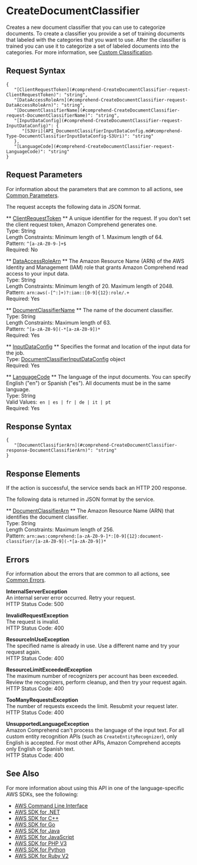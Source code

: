 # CreateDocumentClassifier<a name="API_CreateDocumentClassifier"></a>

Creates a new document classifier that you can use to categorize documents\. To create a classifier you provide a set of training documents that labeled with the categories that you want to use\. After the classifier is trained you can use it to categorize a set of labeled documents into the categories\. For more information, see [Custom Classification](how-document-classification.md)\.

## Request Syntax<a name="API_CreateDocumentClassifier_RequestSyntax"></a>

```
{
   "[ClientRequestToken](#comprehend-CreateDocumentClassifier-request-ClientRequestToken)": "string",
   "[DataAccessRoleArn](#comprehend-CreateDocumentClassifier-request-DataAccessRoleArn)": "string",
   "[DocumentClassifierName](#comprehend-CreateDocumentClassifier-request-DocumentClassifierName)": "string",
   "[InputDataConfig](#comprehend-CreateDocumentClassifier-request-InputDataConfig)": { 
      "[S3Uri](API_DocumentClassifierInputDataConfig.md#comprehend-Type-DocumentClassifierInputDataConfig-S3Uri)": "string"
   },
   "[LanguageCode](#comprehend-CreateDocumentClassifier-request-LanguageCode)": "string"
}
```

## Request Parameters<a name="API_CreateDocumentClassifier_RequestParameters"></a>

For information about the parameters that are common to all actions, see [Common Parameters](CommonParameters.md)\.

The request accepts the following data in JSON format\.

 ** [ClientRequestToken](#API_CreateDocumentClassifier_RequestSyntax) **   <a name="comprehend-CreateDocumentClassifier-request-ClientRequestToken"></a>
A unique identifier for the request\. If you don't set the client request token, Amazon Comprehend generates one\.  
Type: String  
Length Constraints: Minimum length of 1\. Maximum length of 64\.  
Pattern: `^[a-zA-Z0-9-]+$`   
Required: No

 ** [DataAccessRoleArn](#API_CreateDocumentClassifier_RequestSyntax) **   <a name="comprehend-CreateDocumentClassifier-request-DataAccessRoleArn"></a>
The Amazon Resource Name \(ARN\) of the AWS Identity and Management \(IAM\) role that grants Amazon Comprehend read access to your input data\.  
Type: String  
Length Constraints: Minimum length of 20\. Maximum length of 2048\.  
Pattern: `arn:aws(-[^:]+)?:iam::[0-9]{12}:role/.+`   
Required: Yes

 ** [DocumentClassifierName](#API_CreateDocumentClassifier_RequestSyntax) **   <a name="comprehend-CreateDocumentClassifier-request-DocumentClassifierName"></a>
The name of the document classifier\.  
Type: String  
Length Constraints: Maximum length of 63\.  
Pattern: `^[a-zA-Z0-9](-*[a-zA-Z0-9])*`   
Required: Yes

 ** [InputDataConfig](#API_CreateDocumentClassifier_RequestSyntax) **   <a name="comprehend-CreateDocumentClassifier-request-InputDataConfig"></a>
Specifies the format and location of the input data for the job\.  
Type: [DocumentClassifierInputDataConfig](API_DocumentClassifierInputDataConfig.md) object  
Required: Yes

 ** [LanguageCode](#API_CreateDocumentClassifier_RequestSyntax) **   <a name="comprehend-CreateDocumentClassifier-request-LanguageCode"></a>
The language of the input documents\. You can specify English \("en"\) or Spanish \("es"\)\. All documents must be in the same language\.  
Type: String  
Valid Values:` en | es | fr | de | it | pt`   
Required: Yes

## Response Syntax<a name="API_CreateDocumentClassifier_ResponseSyntax"></a>

```
{
   "[DocumentClassifierArn](#comprehend-CreateDocumentClassifier-response-DocumentClassifierArn)": "string"
}
```

## Response Elements<a name="API_CreateDocumentClassifier_ResponseElements"></a>

If the action is successful, the service sends back an HTTP 200 response\.

The following data is returned in JSON format by the service\.

 ** [DocumentClassifierArn](#API_CreateDocumentClassifier_ResponseSyntax) **   <a name="comprehend-CreateDocumentClassifier-response-DocumentClassifierArn"></a>
The Amazon Resource Name \(ARN\) that identifies the document classifier\.  
Type: String  
Length Constraints: Maximum length of 256\.  
Pattern: `arn:aws:comprehend:[a-zA-Z0-9-]*:[0-9]{12}:document-classifier/[a-zA-Z0-9](-*[a-zA-Z0-9])*` 

## Errors<a name="API_CreateDocumentClassifier_Errors"></a>

For information about the errors that are common to all actions, see [Common Errors](CommonErrors.md)\.

 **InternalServerException**   
An internal server error occurred\. Retry your request\.  
HTTP Status Code: 500

 **InvalidRequestException**   
The request is invalid\.  
HTTP Status Code: 400

 **ResourceInUseException**   
The specified name is already in use\. Use a different name and try your request again\.  
HTTP Status Code: 400

 **ResourceLimitExceededException**   
The maximum number of recognizers per account has been exceeded\. Review the recognizers, perform cleanup, and then try your request again\.  
HTTP Status Code: 400

 **TooManyRequestsException**   
The number of requests exceeds the limit\. Resubmit your request later\.  
HTTP Status Code: 400

 **UnsupportedLanguageException**   
Amazon Comprehend can't process the language of the input text\. For all custom entity recognition APIs \(such as `CreateEntityRecognizer`\), only English is accepted\. For most other APIs, Amazon Comprehend accepts only English or Spanish text\.   
HTTP Status Code: 400

## See Also<a name="API_CreateDocumentClassifier_SeeAlso"></a>

For more information about using this API in one of the language\-specific AWS SDKs, see the following:
+  [AWS Command Line Interface](https://docs.aws.amazon.com/goto/aws-cli/comprehend-2017-11-27/CreateDocumentClassifier) 
+  [AWS SDK for \.NET](https://docs.aws.amazon.com/goto/DotNetSDKV3/comprehend-2017-11-27/CreateDocumentClassifier) 
+  [AWS SDK for C\+\+](https://docs.aws.amazon.com/goto/SdkForCpp/comprehend-2017-11-27/CreateDocumentClassifier) 
+  [AWS SDK for Go](https://docs.aws.amazon.com/goto/SdkForGoV1/comprehend-2017-11-27/CreateDocumentClassifier) 
+  [AWS SDK for Java](https://docs.aws.amazon.com/goto/SdkForJava/comprehend-2017-11-27/CreateDocumentClassifier) 
+  [AWS SDK for JavaScript](https://docs.aws.amazon.com/goto/AWSJavaScriptSDK/comprehend-2017-11-27/CreateDocumentClassifier) 
+  [AWS SDK for PHP V3](https://docs.aws.amazon.com/goto/SdkForPHPV3/comprehend-2017-11-27/CreateDocumentClassifier) 
+  [AWS SDK for Python](https://docs.aws.amazon.com/goto/boto3/comprehend-2017-11-27/CreateDocumentClassifier) 
+  [AWS SDK for Ruby V2](https://docs.aws.amazon.com/goto/SdkForRubyV2/comprehend-2017-11-27/CreateDocumentClassifier) 